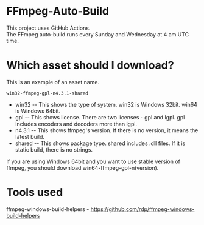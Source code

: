 # FFmpeg-Auto-Build
This project uses GitHub Actions.  
The FFmpeg auto-build runs every Sunday and Wednesday at 4 am UTC time.  

# Which asset should I download?
This is an example of an asset name.  

```
win32-ffmpeg-gpl-n4.3.1-shared
```
 - win32 -- This shows the type of system. win32 is Windows 32bit. win64 is Windows 64bit.
 - gpl -- This shows license. There are two licenses - gpl and lgpl. gpl includes encoders and decoders more than lgpl.
 - n4.3.1 -- This shows ffmpeg's version. If there is no version, it means the latest build.
 - shared -- This shows package type. shared includes .dll files. If it is static build, there is no strings.

If you are using Windows 64bit and you want to use stable version of ffmpeg, you should download win64-ffmpeg-gpl-n(version).

# Tools used
ffmpeg-windows-build-helpers - https://github.com/rdp/ffmpeg-windows-build-helpers
